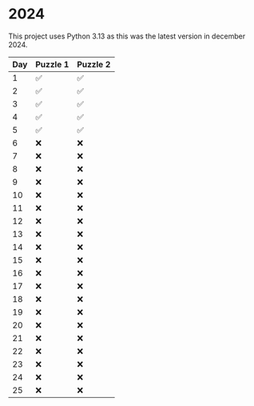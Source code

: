 # 2024

This project uses Python 3.13 as this was the latest version in december 2024.

| Day | Puzzle 1 | Puzzle 2 |
|-----|----------|----------|
| 1   | ✅        | ✅        |
| 2   | ✅        | ✅        |
| 3   | ✅        | ✅        |
| 4   | ✅        | ✅        |
| 5   | ✅        | ✅        |
| 6   | ❌        | ❌        |
| 7   | ❌        | ❌        |
| 8   | ❌        | ❌        |
| 9   | ❌        | ❌        |
| 10  | ❌        | ❌        |
| 11  | ❌        | ❌        |
| 12  | ❌        | ❌        |
| 13  | ❌        | ❌        |
| 14  | ❌        | ❌        |
| 15  | ❌        | ❌        |
| 16  | ❌        | ❌        |
| 17  | ❌        | ❌        |
| 18  | ❌        | ❌        |
| 19  | ❌        | ❌        |
| 20  | ❌        | ❌        |
| 21  | ❌        | ❌        |
| 22  | ❌        | ❌        |
| 23  | ❌        | ❌        |
| 24  | ❌        | ❌        |
| 25  | ❌        | ❌        |
